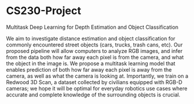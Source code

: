 # CS230-Project
Multitask Deep Learning for Depth Estimation and Object Classification


We aim to investigate distance estimation and object classification for commonly encountered street objects (cars, trucks, trash cans, etc). Our proposed pipeline will allow computers to analyze RGB images, and infer from the data both how far away each pixel is from the camera, and what the object in the image is. We propose a multitask learning model that enables prediction of both how far away each pixel is away from the camera, as well as what the camera is looking at. Importantly, we train on a Redwood 3D Scan, a dataset collected by civilians equipped with RGB-D cameras; we hope it will be optimal for everyday robotics use cases where accurate and complete knowledge of the surrounding objects is crucial. 
